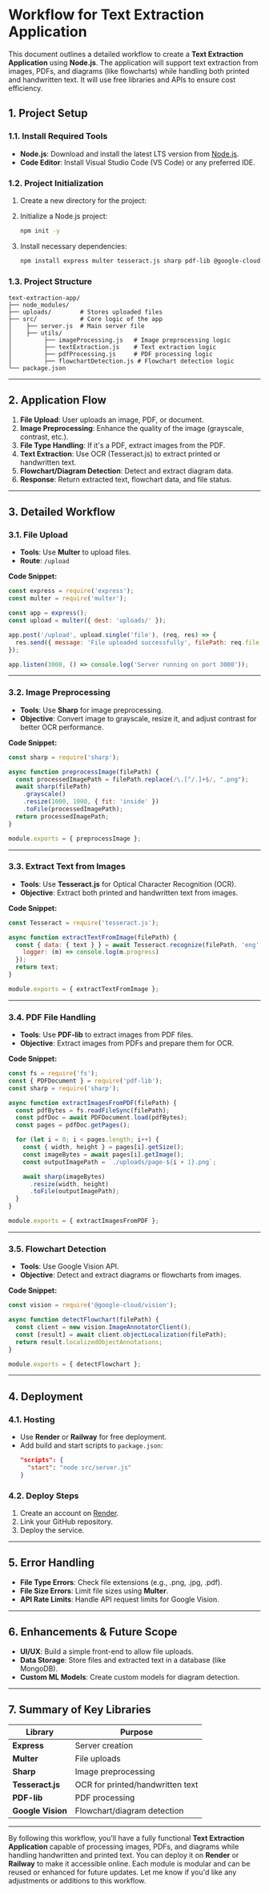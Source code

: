 # **Workflow for Text Extraction Application**

This document outlines a detailed workflow to create a **Text Extraction Application** using **Node.js**. The application will support text extraction from images, PDFs, and diagrams (like flowcharts) while handling both printed and handwritten text. It will use free libraries and APIs to ensure cost efficiency.

## **1. Project Setup**

### **1.1. Install Required Tools**
- **Node.js**: Download and install the latest LTS version from [Node.js](https://nodejs.org/).
- **Code Editor**: Install Visual Studio Code (VS Code) or any preferred IDE.

### **1.2. Project Initialization**
1. Create a new directory for the project:

2. Initialize a Node.js project:
   ```bash
   npm init -y
   ```
3. Install necessary dependencies:
   ```bash
   npm install express multer tesseract.js sharp pdf-lib @google-cloud/vision
   ```

### **1.3. Project Structure**
```
text-extraction-app/
├── node_modules/
├── uploads/        # Stores uploaded files
├── src/            # Core logic of the app
│    ├── server.js  # Main server file
│    ├── utils/
│         ├── imageProcessing.js   # Image preprocessing logic
│         ├── textExtraction.js    # Text extraction logic
│         ├── pdfProcessing.js     # PDF processing logic
│         ├── flowchartDetection.js # Flowchart detection logic
└── package.json
```

---

## **2. Application Flow**

1. **File Upload**: User uploads an image, PDF, or document.
2. **Image Preprocessing**: Enhance the quality of the image (grayscale, contrast, etc.).
3. **File Type Handling**: If it's a PDF, extract images from the PDF.
4. **Text Extraction**: Use OCR (Tesseract.js) to extract printed or handwritten text.
5. **Flowchart/Diagram Detection**: Detect and extract diagram data.
6. **Response**: Return extracted text, flowchart data, and file status.

---

## **3. Detailed Workflow**

### **3.1. File Upload**
- **Tools**: Use **Multer** to upload files.
- **Route**: `/upload`

**Code Snippet:**
```javascript
const express = require('express');
const multer = require('multer');

const app = express();
const upload = multer({ dest: 'uploads/' });

app.post('/upload', upload.single('file'), (req, res) => {
  res.send({ message: 'File uploaded successfully', filePath: req.file.path });
});

app.listen(3000, () => console.log('Server running on port 3000'));
```

---

### **3.2. Image Preprocessing**
- **Tools**: Use **Sharp** for image preprocessing.
- **Objective**: Convert image to grayscale, resize it, and adjust contrast for better OCR performance.

**Code Snippet:**
```javascript
const sharp = require('sharp');

async function preprocessImage(filePath) {
  const processedImagePath = filePath.replace(/\.[^/.]+$/, ".png");
  await sharp(filePath)
    .grayscale()
    .resize(1000, 1000, { fit: 'inside' })
    .toFile(processedImagePath);
  return processedImagePath;
}

module.exports = { preprocessImage };
```

---

### **3.3. Extract Text from Images**
- **Tools**: Use **Tesseract.js** for Optical Character Recognition (OCR).
- **Objective**: Extract both printed and handwritten text from images.

**Code Snippet:**
```javascript
const Tesseract = require('tesseract.js');

async function extractTextFromImage(filePath) {
  const { data: { text } } = await Tesseract.recognize(filePath, 'eng', {
    logger: (m) => console.log(m.progress)
  });
  return text;
}

module.exports = { extractTextFromImage };
```

---

### **3.4. PDF File Handling**
- **Tools**: Use **PDF-lib** to extract images from PDF files.
- **Objective**: Extract images from PDFs and prepare them for OCR.

**Code Snippet:**
```javascript
const fs = require('fs');
const { PDFDocument } = require('pdf-lib');
const sharp = require('sharp');

async function extractImagesFromPDF(filePath) {
  const pdfBytes = fs.readFileSync(filePath);
  const pdfDoc = await PDFDocument.load(pdfBytes);
  const pages = pdfDoc.getPages();

  for (let i = 0; i < pages.length; i++) {
    const { width, height } = pages[i].getSize();
    const imageBytes = await pages[i].getImage();
    const outputImagePath = `./uploads/page-${i + 1}.png`;

    await sharp(imageBytes)
      .resize(width, height)
      .toFile(outputImagePath);
  }
}

module.exports = { extractImagesFromPDF };
```

---

### **3.5. Flowchart Detection**
- **Tools**: Use Google Vision API.
- **Objective**: Detect and extract diagrams or flowcharts from images.

**Code Snippet:**
```javascript
const vision = require('@google-cloud/vision');

async function detectFlowchart(filePath) {
  const client = new vision.ImageAnnotatorClient();
  const [result] = await client.objectLocalization(filePath);
  return result.localizedObjectAnnotations;
}

module.exports = { detectFlowchart };
```

---

## **4. Deployment**

### **4.1. Hosting**
- Use **Render** or **Railway** for free deployment.
- Add build and start scripts to `package.json`:
  ```json
  "scripts": {
    "start": "node src/server.js"
  }
  ```

### **4.2. Deploy Steps**
1. Create an account on [Render](https://render.com/).
2. Link your GitHub repository.
3. Deploy the service.

---

## **5. Error Handling**
- **File Type Errors**: Check file extensions (e.g., .png, .jpg, .pdf).
- **File Size Errors**: Limit file sizes using **Multer**.
- **API Rate Limits**: Handle API request limits for Google Vision.

---

## **6. Enhancements & Future Scope**
- **UI/UX**: Build a simple front-end to allow file uploads.
- **Data Storage**: Store files and extracted text in a database (like MongoDB).
- **Custom ML Models**: Create custom models for diagram detection.

---

## **7. Summary of Key Libraries**
| **Library**      | **Purpose**                |
|-----------------|--------------------------|
| **Express**      | Server creation           |
| **Multer**       | File uploads              |
| **Sharp**        | Image preprocessing       |
| **Tesseract.js** | OCR for printed/handwritten text |
| **PDF-lib**      | PDF processing            |
| **Google Vision**| Flowchart/diagram detection |

---

By following this workflow, you'll have a fully functional **Text Extraction Application** capable of processing images, PDFs, and diagrams while handling handwritten and printed text. You can deploy it on **Render** or **Railway** to make it accessible online. Each module is modular and can be reused or enhanced for future updates. Let me know if you'd like any adjustments or additions to this workflow.

